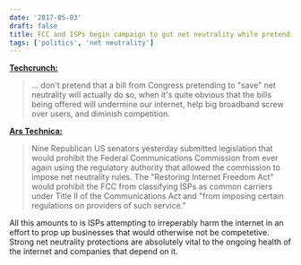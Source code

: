 ```yaml
---
date: '2017-05-03'
draft: false
title: FCC and ISPs begin campaign to gut net neutrality while pretending to protect it
tags: ['politics', 'net neutrality']
---
```


**[Techcrunch:](https://www.techdirt.com/blog/netneutrality/articles/20170502/17212137292/dont-get-fooled-plan-is-to-kill-net-neutrality-while-pretending-being-protected.shtml)**

> ... don't pretend that a bill from Congress pretending to "save" net neutrality will actually do so, when it's quite obvious that the bills being offered will undermine our internet, help big broadband screw over users, and diminish competition.<!-- excerpt -->

**[Ars Technica:](https://arstechnica.com/tech-policy/2017/05/gops-internet-freedom-act-permanently-guts-net-neutrality-authority/)**

> Nine Republican US senators yesterday submitted legislation that would prohibit the Federal Communications Commission from ever again using the regulatory authority that allowed the commission to impose net neutrality rules. The "Restoring Internet Freedom Act" would prohibit the FCC from classifying ISPs as common carriers under Title II of the Communications Act and "from imposing certain regulations on providers of such service."

All this amounts to is ISPs attempting to irreperably harm the internet in an effort to prop up businesses that would otherwise not be competetive. Strong net neutrality protections are absolutely vital to the ongoing health of the internet and companies that depend on it.
